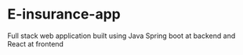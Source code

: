 # E-insurance-app
Full stack web application built using Java Spring boot at backend and  React at frontend
